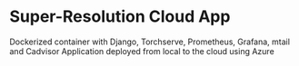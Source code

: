 # Super-Resolution Cloud App 
 Dockerized container with Django, Torchserve, Prometheus, Grafana, mtail and Cadvisor
 Application deployed from local to the cloud using Azure
